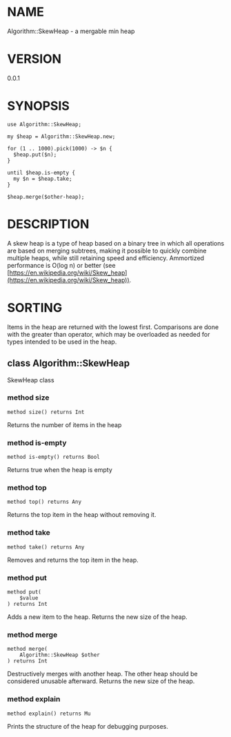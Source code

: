 NAME
====

Algorithm::SkewHeap - a mergable min heap

VERSION
=======

0.0.1

SYNOPSIS
========

    use Algorithm::SkewHeap;

    my $heap = Algorithm::SkewHeap.new;

    for (1 .. 1000).pick(1000) -> $n {
      $heap.put($n);
    }

    until $heap.is-empty {
      my $n = $heap.take;
    }

    $heap.merge($other-heap);

DESCRIPTION
===========

A skew heap is a type of heap based on a binary tree in which all operations are based on merging subtrees, making it possible to quickly combine multiple heaps, while still retaining speed and efficiency. Ammortized performance is O(log n) or better (see [https://en.wikipedia.org/wiki/Skew_heap](https://en.wikipedia.org/wiki/Skew_heap)).

SORTING
=======

Items in the heap are returned with the lowest first. Comparisons are done with the greater than operator, which may be overloaded as needed for types intended to be used in the heap.

class Algorithm::SkewHeap
-------------------------

SkewHeap class

### method size

```perl6
method size() returns Int
```

Returns the number of items in the heap

### method is-empty

```perl6
method is-empty() returns Bool
```

Returns true when the heap is empty

### method top

```perl6
method top() returns Any
```

Returns the top item in the heap without removing it.

### method take

```perl6
method take() returns Any
```

Removes and returns the top item in the heap.

### method put

```perl6
method put(
    $value
) returns Int
```

Adds a new item to the heap. Returns the new size of the heap.

### method merge

```perl6
method merge(
    Algorithm::SkewHeap $other
) returns Int
```

Destructively merges with another heap. The other heap should be considered unusable afterward. Returns the new size of the heap.

### method explain

```perl6
method explain() returns Mu
```

Prints the structure of the heap for debugging purposes.

